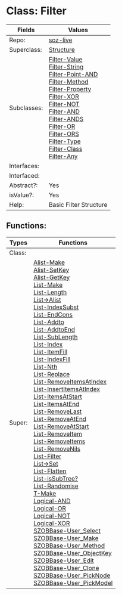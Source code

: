 
# Class:	Filter

| Fields | Values |
| --------- | --------- |
| Repo: | [soz-live](/repos/soz-live.html) |
| Superclass: | [Structure](Structure.html) |
| Subclasses: | [Filter-Value](Filter-Value.html) <br> [Filter-String](Filter-String.html) <br> [Filter-Point-AND](Filter-Point-AND.html) <br> [Filter-Method](Filter-Method.html) <br> [Filter-Property](Filter-Property.html) <br> [Filter-XOR](Filter-XOR.html) <br> [Filter-NOT](Filter-NOT.html) <br> [Filter-AND](Filter-AND.html) <br> [Filter-ANDS](Filter-ANDS.html) <br> [Filter-OR](Filter-OR.html) <br> [Filter-ORS](Filter-ORS.html) <br> [Filter-Type](Filter-Type.html) <br> [Filter-Class](Filter-Class.html) <br> [Filter-Any](Filter-Any.html) |
| Interfaces: |  |
| Interfaced: |  |
| Abstract?: | Yes |
| isValue?: | Yes |
| Help: | Basic Filter Structure |


## Functions:

| Types | Functions |
| --------- | --------- |
| Class: |  |
| Super: | [Alist-Make](Alist.html) <br> [Alist-SetKey](Alist.html) <br> [Alist-GetKey](Alist.html) <br> [List-Make](List.html) <br> [List-Length](List.html) <br> [List->Alist](List.html) <br> [List-IndexSubst](List.html) <br> [List-EndCons](List.html) <br> [List-Addto](List.html) <br> [List-AddtoEnd](List.html) <br> [List-SubLength](List.html) <br> [List-Index](List.html) <br> [List-ItemFill](List.html) <br> [List-IndexFill](List.html) <br> [List-Nth](List.html) <br> [List-Replace](List.html) <br> [List-RemoveItemsAtIndex](List.html) <br> [List-InsertItemsAtIndex](List.html) <br> [List-ItemsAtStart](List.html) <br> [List-ItemsAtEnd](List.html) <br> [List-RemoveLast](List.html) <br> [List-RemoveAtEnd](List.html) <br> [List-RemoveAtStart](List.html) <br> [List-RemoveItem](List.html) <br> [List-RemoveItems](List.html) <br> [List-RemoveNils](List.html) <br> [List-Filter](List.html) <br> [List->Set](List.html) <br> [List-Flatten](List.html) <br> [List-isSubTree?](List.html) <br> [List-Randomise](List.html) <br> [T-Make](T.html) <br> [Logical-AND](Logical.html) <br> [Logical-OR](Logical.html) <br> [Logical-NOT](Logical.html) <br> [Logical-XOR](Logical.html) <br> [SZOBBase-User_Select](SZOBBase.html) <br> [SZOBBase-User_Make](SZOBBase.html) <br> [SZOBBase-User_Method](SZOBBase.html) <br> [SZOBBase-User_ObjectKey](SZOBBase.html) <br> [SZOBBase-User_Edit](SZOBBase.html) <br> [SZOBBase-User_Clone](SZOBBase.html) <br> [SZOBBase-User_PickNode](SZOBBase.html) <br> [SZOBBase-User_PickModel](SZOBBase.html) |


